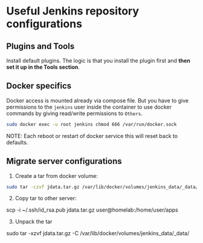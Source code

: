# Useful Jenkins repository configurations

## Plugins and Tools

Install default plugins. The logic is that you install the plugin first and **then set it up in the Tools section**.

## Docker specifics
Docker access is mounted already via compose file. But you have to give permissions to the `jenkins` user inside the container to use docker commands by giving read/write permissions to `Others`.

```bash
sudo docker exec -u root jenkins chmod 666 /var/run/docker.sock
```

NOTE: Each reboot or restart of docker service this will reset back to defaults.

## Migrate server configurations

1. Create a tar from docker volume:

```bash
sudo tar -czvf jdata.tar.gz /var/lib/docker/volumes/jenkins_data/_data/
```

2. Copy tar to other server:

scp -i ~/.ssh/id_rsa.pub jdata.tar.gz user@homelab:/home/user/apps

3. Unpack the tar

sudo tar -xzvf jdata.tar.gz -C /var/lib/docker/volumes/jenkins_data/_data/

